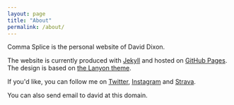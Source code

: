 ```yaml
---
layout: page
title: "About"
permalink: /about/
---
```


Comma Splice is the personal website of David Dixon.

The website is currently produced with [Jekyll][1] and hosted on [GitHub Pages][2]. The design is based on [the Lanyon theme][3].

If you'd like, you can follow me on [Twitter][4], [Instagram][5] and [Strava][6].

You can also send email to david at this domain.


[1]: https://jekyllrb.com
[2]: https://pages.github.com
[3]: http://lanyon.getpoole.com
[4]: https://twitter.com/davidixon
[5]: https://www.instagram.com/atdavidixon/
[6]: https://www.strava.com/athletes/davidixon

